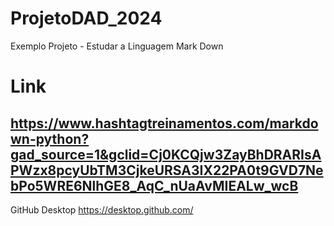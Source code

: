 # ProjetoDAD_2024
Exemplo Projeto - Estudar a Linguagem Mark Down

# Link
## https://www.hashtagtreinamentos.com/markdown-python?gad_source=1&gclid=Cj0KCQjw3ZayBhDRARIsAPWzx8pcyUbTM3CjkeURSA3IX22PA0t9GVD7NebPo5WRE6NlhGE8_AqC_nUaAvMIEALw_wcB

GitHub Desktop
https://desktop.github.com/
